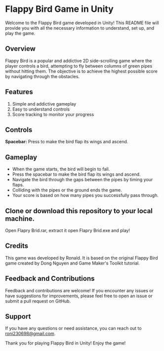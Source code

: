 # Flappy Bird Game in Unity
Welcome to the Flappy Bird game developed in Unity! 
This README file will provide you with all the necessary information to understand, set up, and play the game.

## Overview
Flappy Bird is a popular and addictive 2D side-scrolling game where the player controls a bird, attempting to fly between columns of green pipes without hitting them. The objective is to achieve the highest possible score by navigating through the obstacles.

## Features
1. Simple and addictive gameplay 
2. Easy to understand controls 
3. Score tracking to monitor your progress

## Controls
**Spacebar:** Press to make the bird flap its wings and ascend.

## Gameplay
- When the game starts, the bird will begin to fall.
- Press the spacebar to make the bird flap its wings and ascend.
- Navigate the bird through the gaps between the pipes by timing your flaps.
- Colliding with the pipes or the ground ends the game.
- Your score is based on how many pipes you successfully pass through.

## Clone or download this repository to your local machine.
Open Flapry Brid.rar, extract it open Flapry Brid.exe and play!

## Credits
This game was developed by Ronald. It is based on the original Flappy Bird game created by Dong Nguyen and 
Game Maker's Toolkit tutorial.

## Feedback and Contributions
Feedback and contributions are welcome! If you encounter any issues or have suggestions for improvements, please feel free to open an issue or submit a pull request on GitHub.

## Support
If you have any questions or need assistance, you can reach out to roni230698@gmail.com.

Thank you for playing Flappy Bird in Unity! Enjoy the game!
